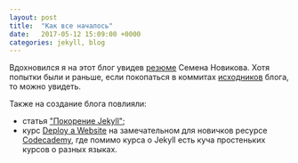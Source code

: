```yaml
---
layout: post
title:  "Как все началось"
date:   2017-05-12 15:09:00 +0000
categories: jekyll, blog
---
```


Вдохновился я на этот блог увидев [резюме](http://sdfgh153.ru/cv/) Семена Новикова. Хотя попытки были и раньше, если покопаться в коммитах [исходников](https://github.com/demshin/demshin.github.io) блога, то можно увидеть.

Также на создание блога повлияли:
- статья ["Покорение Jekyll"](http://www.unix-lab.org/posts/jekyll/);
- курс [Deploy a Website](https://www.codecademy.com/learn/deploy-a-website) на замечательном для новичков ресурсе [Codecademy](https://www.codecademy.com), где помимо курса о Jekyll есть куча простеньких курсов о разных языках. 
